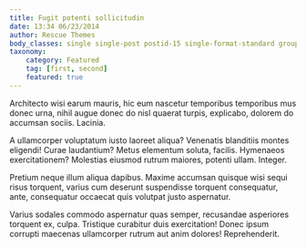 ```yaml
---
title: Fugit potenti sollicitudin
date: 13:34 06/23/2014
author: Rescue Themes
body_classes: single single-post postid-15 single-format-standard group-blog
taxonomy:
    category: Featured
    tag: [first, second]
    featured: true
---
```


Architecto wisi earum mauris, hic eum nascetur temporibus temporibus mus donec urna, nihil augue donec do nisl quaerat turpis, explicabo, dolorem do accumsan sociis. Lacinia.

A ullamcorper voluptatum iusto laoreet aliqua? Venenatis blanditiis montes eligendi! Curae laudantium? Metus elementum soluta, facilis. Hymenaeos exercitationem? Molestias eiusmod rutrum maiores, potenti ullam. Integer.

Pretium neque illum aliqua dapibus. Maxime accumsan quisque wisi sequi risus torquent, varius cum deserunt suspendisse torquent consequatur, ante, consequatur occaecat quis volutpat justo aspernatur.

Varius sodales commodo aspernatur quas semper, recusandae asperiores torquent ex, culpa. Tristique curabitur duis exercitation! Donec ipsum corrupti maecenas ullamcorper rutrum aut anim dolores! Reprehenderit.
